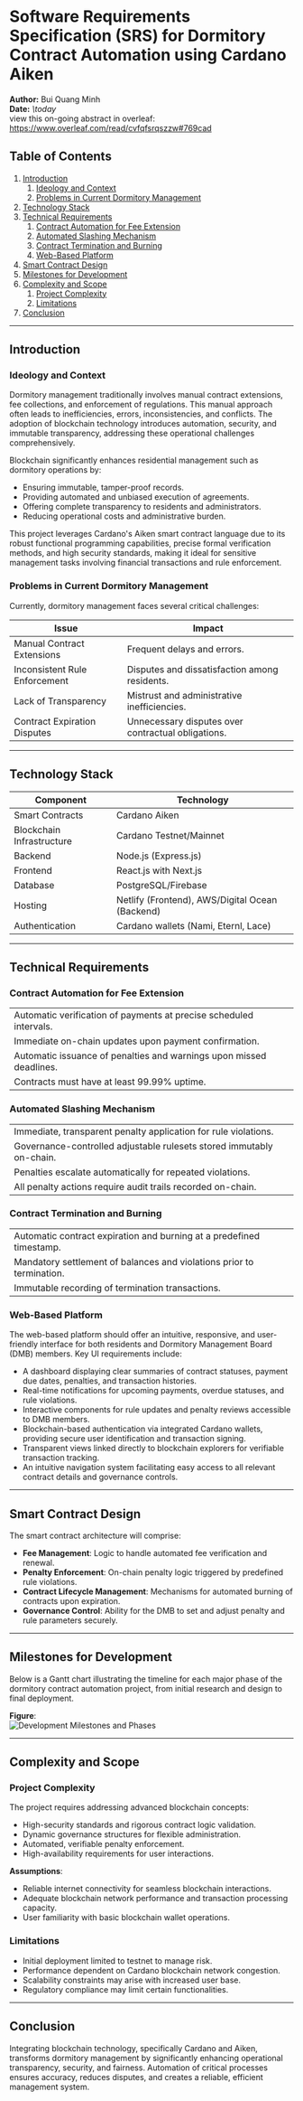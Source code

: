 # Software Requirements Specification (SRS) for Dormitory Contract Automation using Cardano Aiken

**Author:** Bui Quang Minh  
**Date:** *\today*  
view this on-going abstract in overleaf: https://www.overleaf.com/read/cvfqfsrqszzw#769cad
## Table of Contents
1. [Introduction](#introduction)  
   1. [Ideology and Context](#ideology-and-context)  
   2. [Problems in Current Dormitory Management](#problems-in-current-dormitory-management)  
2. [Technology Stack](#technology-stack)  
3. [Technical Requirements](#technical-requirements)  
   1. [Contract Automation for Fee Extension](#contract-automation-for-fee-extension)  
   2. [Automated Slashing Mechanism](#automated-slashing-mechanism)  
   3. [Contract Termination and Burning](#contract-termination-and-burning)  
   4. [Web-Based Platform](#web-based-platform)  
4. [Smart Contract Design](#smart-contract-design)  
5. [Milestones for Development](#milestones-for-development)  
6. [Complexity and Scope](#complexity-and-scope)  
   1. [Project Complexity](#project-complexity)  
   2. [Limitations](#limitations)  
7. [Conclusion](#conclusion)  

---

## Introduction

### Ideology and Context
Dormitory management traditionally involves manual contract extensions, fee collections, and enforcement of regulations. This manual approach often leads to inefficiencies, errors, inconsistencies, and conflicts. The adoption of blockchain technology introduces automation, security, and immutable transparency, addressing these operational challenges comprehensively.

Blockchain significantly enhances residential management such as dormitory operations by:
- Ensuring immutable, tamper-proof records.  
- Providing automated and unbiased execution of agreements.  
- Offering complete transparency to residents and administrators.  
- Reducing operational costs and administrative burden.  

This project leverages Cardano's Aiken smart contract language due to its robust functional programming capabilities, precise formal verification methods, and high security standards, making it ideal for sensitive management tasks involving financial transactions and rule enforcement.

### Problems in Current Dormitory Management
Currently, dormitory management faces several critical challenges:

| **Issue**                     | **Impact**                                              |
|-------------------------------|----------------------------------------------------------|
| Manual Contract Extensions    | Frequent delays and errors.                             |
| Inconsistent Rule Enforcement | Disputes and dissatisfaction among residents.           |
| Lack of Transparency          | Mistrust and administrative inefficiencies.             |
| Contract Expiration Disputes  | Unnecessary disputes over contractual obligations.       |

---

## Technology Stack

| **Component**             | **Technology**                                                |
|---------------------------|----------------------------------------------------------------|
| Smart Contracts           | Cardano Aiken                                                 |
| Blockchain Infrastructure | Cardano Testnet/Mainnet                                       |
| Backend                   | Node.js (Express.js)                                          |
| Frontend                  | React.js with Next.js                                         |
| Database                  | PostgreSQL/Firebase                                           |
| Hosting                   | Netlify (Frontend), AWS/Digital Ocean (Backend)               |
| Authentication            | Cardano wallets (Nami, Eternl, Lace)                         |

---

## Technical Requirements

### Contract Automation for Fee Extension
|                                                                 |
|-----------------------------------------------------------------|
| Automatic verification of payments at precise scheduled intervals. |
| Immediate on-chain updates upon payment confirmation.              |
| Automatic issuance of penalties and warnings upon missed deadlines. |
| Contracts must have at least 99.99% uptime.                        |

### Automated Slashing Mechanism
|                                                                 |
|-----------------------------------------------------------------|
| Immediate, transparent penalty application for rule violations.   |
| Governance-controlled adjustable rulesets stored immutably on-chain. |
| Penalties escalate automatically for repeated violations.          |
| All penalty actions require audit trails recorded on-chain.        |

### Contract Termination and Burning
|                                                                 |
|-----------------------------------------------------------------|
| Automatic contract expiration and burning at a predefined timestamp. |
| Mandatory settlement of balances and violations prior to termination. |
| Immutable recording of termination transactions.                     |

### Web-Based Platform
The web-based platform should offer an intuitive, responsive, and user-friendly interface for both residents and Dormitory Management Board (DMB) members. Key UI requirements include:

- A dashboard displaying clear summaries of contract statuses, payment due dates, penalties, and transaction histories.
- Real-time notifications for upcoming payments, overdue statuses, and rule violations.
- Interactive components for rule updates and penalty reviews accessible to DMB members.
- Blockchain-based authentication via integrated Cardano wallets, providing secure user identification and transaction signing.
- Transparent views linked directly to blockchain explorers for verifiable transaction tracking.
- An intuitive navigation system facilitating easy access to all relevant contract details and governance controls.

---

## Smart Contract Design
The smart contract architecture will comprise:
- **Fee Management**: Logic to handle automated fee verification and renewal.  
- **Penalty Enforcement**: On-chain penalty logic triggered by predefined rule violations.  
- **Contract Lifecycle Management**: Mechanisms for automated burning of contracts upon expiration.  
- **Governance Control**: Ability for the DMB to set and adjust penalty and rule parameters securely.

---

## Milestones for Development
Below is a Gantt chart illustrating the timeline for each major phase of the dormitory contract automation project, from initial research and design to final deployment.

**Figure**:  
![Development Milestones and Phases](milestone2.png)

---

## Complexity and Scope

### Project Complexity
The project requires addressing advanced blockchain concepts:

- High-security standards and rigorous contract logic validation.
- Dynamic governance structures for flexible administration.
- Automated, verifiable penalty enforcement.
- High-availability requirements for user interactions.

**Assumptions**:
- Reliable internet connectivity for seamless blockchain interactions.
- Adequate blockchain network performance and transaction processing capacity.
- User familiarity with basic blockchain wallet operations.

### Limitations
- Initial deployment limited to testnet to manage risk.
- Performance dependent on Cardano blockchain network congestion.
- Scalability constraints may arise with increased user base.
- Regulatory compliance may limit certain functionalities.

---

## Conclusion
Integrating blockchain technology, specifically Cardano and Aiken, transforms dormitory management by significantly enhancing operational transparency, security, and fairness. Automation of critical processes ensures accuracy, reduces disputes, and creates a reliable, efficient management system.
